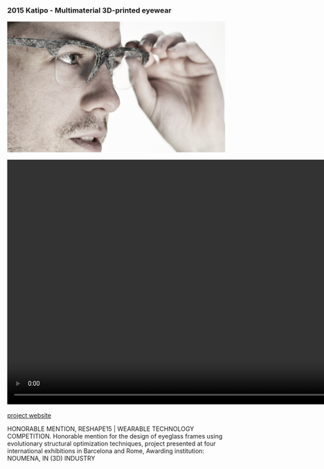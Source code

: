 ### 2015 Katipo -  Multimaterial 3D-printed eyewear

![](../../../assets/art/KATIPO_main_graphic1.jpg)

<video width="1130"  controls>
  <source src="../../../assets/art/Katipo-Haptic.mp4" type="video/mp4">
</video>

[project website](https://youreshape.io/reshape15-digital-outlook/)

 HONORABLE MENTION, RESHAPE15 | WEARABLE TECHNOLOGY COMPETITION. Honorable mention for the design of eyeglass frames using evolutionary structural
optimization techniques, project presented at four international exhibitions in Barcelona and Rome,
Awarding institution: NOUMENA, IN (3D) INDUSTRY
